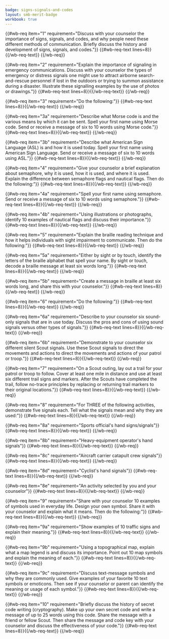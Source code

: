 ```yaml
---
badge: signs-signals-and-codes
layout: smb-merit-badge
workbook: true
---
```



{{#wb-req item="1" requirement="Discuss with your counselor the importance of signs, signals, and codes, and why people need these different methods of communication. Briefly discuss the history and development of signs, signals, and codes."}}
{{#wb-req-text lines=8}}{{/wb-req-text}}
{{/wb-req}}

{{#wb-req item="2" requirement="Explain the importance of signaling in emergency communications. Discuss with your counselor the types of emergency or distress signals one might use to attract airborne search-and-rescue personnel if lost in the outdoors or trying to summon assistance during a disaster. Illustrate these signalling examples by the use of photos or drawings."}}
{{#wb-req-text lines=8}}{{/wb-req-text}}
{{/wb-req}}

{{#wb-req item="3" requirement="Do the following:"}}
{{#wb-req-text lines=8}}{{/wb-req-text}}
{{/wb-req}}

{{#wb-req item="3a" requirement="Describe what Morse code is and the various means by which it can be sent. Spell your first name using Morse code. Send or receive a message of six to 10 words using Morse code."}}
{{#wb-req-text lines=8}}{{/wb-req-text}}
{{/wb-req}}

{{#wb-req item="3b" requirement="Describe what American Sign Language (ASL) is and how it is used today. Spell your first name using American Sign Language. Send or receive a message of six to 10 words using ASL."}}
{{#wb-req-text lines=8}}{{/wb-req-text}}
{{/wb-req}}

{{#wb-req item="4" requirement="Give your counselor a brief explanation about semaphore, why it is used, how it is used, and where it is used. Explain the difference between semaphore flags and nautical flags. Then do the following:"}}
{{#wb-req-text lines=8}}{{/wb-req-text}}
{{/wb-req}}

{{#wb-req item="4a" requirement="Spell your first name using semaphore. Send or receive a message of six to 10 words using semaphore."}}
{{#wb-req-text lines=8}}{{/wb-req-text}}
{{/wb-req}}

{{#wb-req item="4b" requirement="Using illustrations or photographs, identify 10 examples of nautical flags and discuss their importance."}}
{{#wb-req-text lines=8}}{{/wb-req-text}}
{{/wb-req}}

{{#wb-req item="5" requirement="Explain the braille reading technique and how it helps individuals with sight impairment to communicate. Then do the following:"}}
{{#wb-req-text lines=8}}{{/wb-req-text}}
{{/wb-req}}

{{#wb-req item="5a" requirement="Either by sight or by touch, identify the letters of the braille alphabet that spell your name. By sight or touch, decode a braille message at least six words long."}}
{{#wb-req-text lines=8}}{{/wb-req-text}}
{{/wb-req}}

{{#wb-req item="5b" requirement="Create a message in braille at least six words long, and share this with your counselor."}}
{{#wb-req-text lines=8}}{{/wb-req-text}}
{{/wb-req}}

{{#wb-req item="6" requirement="Do the following:"}}
{{#wb-req-text lines=8}}{{/wb-req-text}}
{{/wb-req}}

{{#wb-req item="6a" requirement="Describe to your counselor six sound-only signals that are in use today. Discuss the pros and cons of using sound signals versus other types of signals."}}
{{#wb-req-text lines=8}}{{/wb-req-text}}
{{/wb-req}}

{{#wb-req item="6b" requirement="Demonstrate to your counselor six different silent Scout signals. Use these Scout signals to direct the movements and actions to direct the movements and actions of your patrol or troop."}}
{{#wb-req-text lines=8}}{{/wb-req-text}}
{{/wb-req}}

{{#wb-req item="7" requirement="On a Scout outing, lay out a trail for your patrol or troop to follow. Cover at least one mile in distance and use at least six different trail signs and markers. After the Scouts have completed the trail, follow no-trace principles by replacing or returning trail markers to their original locations."}}
{{#wb-req-text lines=8}}{{/wb-req-text}}
{{/wb-req}}

{{#wb-req item="8" requirement="For THREE of the following activities, demonstrate five signals each. Tell what the signals mean and why they are used:"}}
{{#wb-req-text lines=8}}{{/wb-req-text}}
{{/wb-req}}

{{#wb-req item="8a" requirement="Sports official's hand signs/signals"}}
{{#wb-req-text lines=8}}{{/wb-req-text}}
{{/wb-req}}

{{#wb-req item="8b" requirement="Heavy-equipment operator's hand signals"}}
{{#wb-req-text lines=8}}{{/wb-req-text}}
{{/wb-req}}

{{#wb-req item="8c" requirement="Aircraft carrier catapult crew signals"}}
{{#wb-req-text lines=8}}{{/wb-req-text}}
{{/wb-req}}

{{#wb-req item="8d" requirement="Cyclist's hand signals"}}
{{#wb-req-text lines=8}}{{/wb-req-text}}
{{/wb-req}}

{{#wb-req item="8e" requirement="An activity selected by you and your counselor"}}
{{#wb-req-text lines=8}}{{/wb-req-text}}
{{/wb-req}}

{{#wb-req item="9" requirement="Share with your counselor 10 examples of symbols used in everyday life. Design your own symbol. Share it with your counselor and explain what it means. Then do the following:"}}
{{#wb-req-text lines=8}}{{/wb-req-text}}
{{/wb-req}}

{{#wb-req item="9a" requirement="Show examples of 10 traffic signs and explain their meaning."}}
{{#wb-req-text lines=8}}{{/wb-req-text}}
{{/wb-req}}

{{#wb-req item="9b" requirement="Using a topographical map, explain what a map legend is and discuss its importance. Point out 10 map symbols and explain the meaning of each."}}
{{#wb-req-text lines=8}}{{/wb-req-text}}
{{/wb-req}}

{{#wb-req item="9c" requirement="Discuss text-message symbols and why they are commonly used. Give examples of your favorite 10 text symbols or emoticons. Then see if your counselor or parent can identify the meaning or usage of each symbol."}}
{{#wb-req-text lines=8}}{{/wb-req-text}}
{{/wb-req}}

{{#wb-req item="10" requirement="Briefly discuss the history of secret code writing (cryptography). Make up your own secret code and write a message of up to 25 words using this code. Share the message with a friend or fellow Scout. Then share the message and code key with your counselor and discuss the effectiveness of your code."}}
{{#wb-req-text lines=8}}{{/wb-req-text}}
{{/wb-req}}
